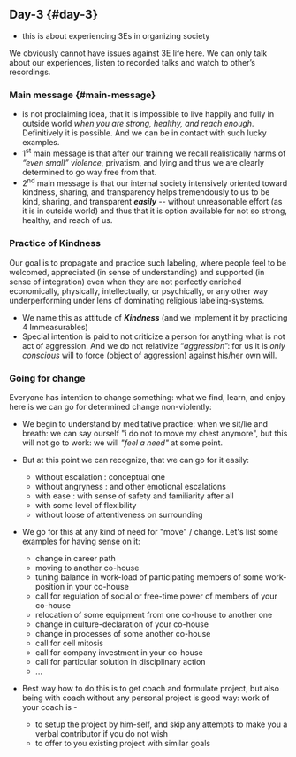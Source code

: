 ## Day-3 {#day-3}

*   this is about experiencing 3Es in organizing society

We obviously cannot have issues against 3E life here. We can only talk about our experiences, listen to recorded talks and watch to other’s recordings.

### Main message {#main-message}

*   is not proclaiming idea, that it is impossible to live happily and fully in outside world _when you are strong, healthy, and reach enough_. Definitively it is possible. And we can be in contact with such lucky examples.
*   1<sup>st</sup> main message is that after our training we recall realistically harms of _“even small” violence_, privatism, and lying and thus we are clearly determined to go way free from that.
*   2<sup>nd</sup> main message is that our internal society intensively oriented toward kindness, sharing, and transparency helps tremendously to us to be kind, sharing, and transparent **_easily_** -- without unreasonable effort (as it is in outside world) and thus that it is option available for not so strong, healthy, and reach of us.

### Practice of Kindness
Our goal is to propagate and practice such labeling, where people feel to be welcomed, appreciated (in sense of understanding) and supported (in sense of integration) even when they are not perfectly enriched economically, physically, intellectually, or psychically, or any other way underperforming under lens of dominating religious labeling-systems.

-	We name this as attitude of ***Kindness*** (and we implement it by practicing 4 Immeasurables)
-	Special intention is paid to not criticize a person for anything what is not act of aggression. And we do not relativize “*aggression*”: for us it is *only conscious* will to force (object of aggression) against his/her own will.


### Going for change

Everyone has intention to change something: what we find, learn, and enjoy here is we can go for determined change non-violently:
*   We begin to understand by meditative practice: when we sit/lie and breath: we can say ourself "i do not to move my chest anymore", but this will not go to work: we will *"feel a need"* at some point. 
*   But at this point we can recognize, that we can go for it easily:
    -   without escalation : conceptual one
    -   without angryness : and other emotional escalations
    -   with ease : with sense of safety and familiarity after all
    -   with some level of flexibility
    -   without loose of attentiveness on surrounding

*   We go for this at any kind of need for "move" / change. Let's list some examples for having sense on it:
    -    change in career path
    -    moving to another co-house
    -    tuning balance in work-load of participating members of some work-position in your co-house
    -    call for regulation of social or free-time power of members of your co-house
    -    relocation of some equipment from one co-house to another one
    -    change in culture-declaration of your co-house
    -    change in processes of some another co-house
    -    call for cell mitosis
    -    call for company investment in your co-house
    -    call for particular solution in disciplinary action
    -    ...

*   Best way how to do this is to get coach and formulate project, but also being with coach without any personal project is good way: work of your coach is -
    -    to setup the project by him-self, and skip any attempts to make you a verbal contributor if you do not wish
    -    to offer to you existing project with similar goals
